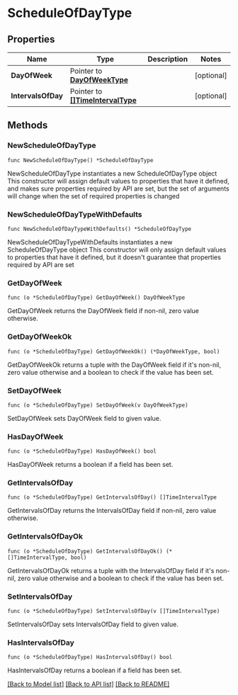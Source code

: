 # ScheduleOfDayType

## Properties

Name | Type | Description | Notes
------------ | ------------- | ------------- | -------------
**DayOfWeek** | Pointer to [**DayOfWeekType**](DayOfWeekType.md) |  | [optional] 
**IntervalsOfDay** | Pointer to [**[]TimeIntervalType**](TimeIntervalType.md) |  | [optional] 

## Methods

### NewScheduleOfDayType

`func NewScheduleOfDayType() *ScheduleOfDayType`

NewScheduleOfDayType instantiates a new ScheduleOfDayType object
This constructor will assign default values to properties that have it defined,
and makes sure properties required by API are set, but the set of arguments
will change when the set of required properties is changed

### NewScheduleOfDayTypeWithDefaults

`func NewScheduleOfDayTypeWithDefaults() *ScheduleOfDayType`

NewScheduleOfDayTypeWithDefaults instantiates a new ScheduleOfDayType object
This constructor will only assign default values to properties that have it defined,
but it doesn't guarantee that properties required by API are set

### GetDayOfWeek

`func (o *ScheduleOfDayType) GetDayOfWeek() DayOfWeekType`

GetDayOfWeek returns the DayOfWeek field if non-nil, zero value otherwise.

### GetDayOfWeekOk

`func (o *ScheduleOfDayType) GetDayOfWeekOk() (*DayOfWeekType, bool)`

GetDayOfWeekOk returns a tuple with the DayOfWeek field if it's non-nil, zero value otherwise
and a boolean to check if the value has been set.

### SetDayOfWeek

`func (o *ScheduleOfDayType) SetDayOfWeek(v DayOfWeekType)`

SetDayOfWeek sets DayOfWeek field to given value.

### HasDayOfWeek

`func (o *ScheduleOfDayType) HasDayOfWeek() bool`

HasDayOfWeek returns a boolean if a field has been set.

### GetIntervalsOfDay

`func (o *ScheduleOfDayType) GetIntervalsOfDay() []TimeIntervalType`

GetIntervalsOfDay returns the IntervalsOfDay field if non-nil, zero value otherwise.

### GetIntervalsOfDayOk

`func (o *ScheduleOfDayType) GetIntervalsOfDayOk() (*[]TimeIntervalType, bool)`

GetIntervalsOfDayOk returns a tuple with the IntervalsOfDay field if it's non-nil, zero value otherwise
and a boolean to check if the value has been set.

### SetIntervalsOfDay

`func (o *ScheduleOfDayType) SetIntervalsOfDay(v []TimeIntervalType)`

SetIntervalsOfDay sets IntervalsOfDay field to given value.

### HasIntervalsOfDay

`func (o *ScheduleOfDayType) HasIntervalsOfDay() bool`

HasIntervalsOfDay returns a boolean if a field has been set.


[[Back to Model list]](../README.md#documentation-for-models) [[Back to API list]](../README.md#documentation-for-api-endpoints) [[Back to README]](../README.md)



